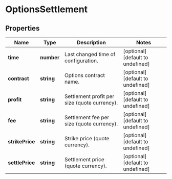 # OptionsSettlement

## Properties

Name | Type | Description | Notes
------------ | ------------- | ------------- | -------------
**time** | **number** | Last changed time of configuration. | [optional] [default to undefined]
**contract** | **string** | Options contract name. | [optional] [default to undefined]
**profit** | **string** | Settlement profit per size (quote currency). | [optional] [default to undefined]
**fee** | **string** | Settlement fee per size (quote currency). | [optional] [default to undefined]
**strikePrice** | **string** | Strike price (quote currency). | [optional] [default to undefined]
**settlePrice** | **string** | Settlement price (quote currency). | [optional] [default to undefined]

